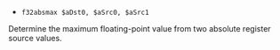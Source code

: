 * `f32absmax $aDst0, $aSrc0, $aSrc1`

Determine the maximum floating-point value from two absolute register
source values.
